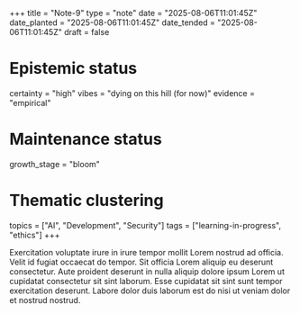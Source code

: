 +++
title = "Note-9"
type = "note"
date = "2025-08-06T11:01:45Z"
date_planted = "2025-08-06T11:01:45Z"
date_tended = "2025-08-06T11:01:45Z"
draft = false
# Epistemic status
certainty = "high"
vibes = "dying on this hill (for now)"
evidence = "empirical"
# Maintenance status
growth_stage = "bloom"
# Thematic clustering
topics = ["AI", "Development", "Security"]
tags = ["learning-in-progress", "ethics"]
+++

Exercitation voluptate irure in irure tempor mollit Lorem nostrud ad officia. Velit id fugiat occaecat do tempor. Sit officia Lorem aliquip eu deserunt consectetur. Aute proident deserunt in nulla aliquip dolore ipsum Lorem ut cupidatat consectetur sit sint laborum. Esse cupidatat sit sint sunt tempor exercitation deserunt. Labore dolor duis laborum est do nisi ut veniam dolor et nostrud nostrud.

